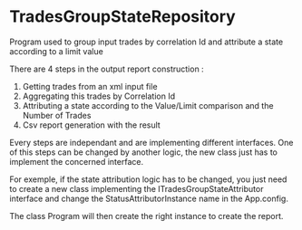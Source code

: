 # TradesGroupStateRepository
Program used to group input trades by correlation Id and attribute a state according to a limit value

There are 4 steps in the output report construction :
1) Getting trades from an xml input file
2) Aggregating this trades by Correlation Id
3) Attributing a state according to the Value/Limit comparison and the Number of Trades
4) Csv report generation with the result

Every steps are independant and are implementing different interfaces.
One of this steps can be changed by another logic, the new class just has to implement the concerned interface.

For exemple, if the state attribution logic has to be changed, you just need to create a new class implementing 
the ITradesGroupStateAttributor interface and change the StatusAttributorInstance name in the App.config.

The class Program will then create the right instance to create the report.
